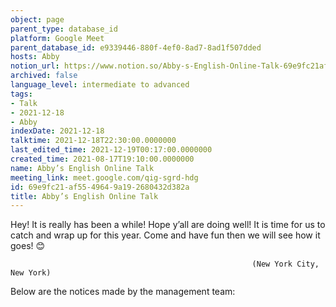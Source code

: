 ```yaml
---
object: page
parent_type: database_id
platform: Google Meet
parent_database_id: e9339446-880f-4ef0-8ad7-8ad1f507dded
hosts: Abby
notion_url: https://www.notion.so/Abby-s-English-Online-Talk-69e9fc21af5549649a192680432d382a
archived: false
language_level: intermediate to advanced
tags:
- Talk
- 2021-12-18
- Abby
indexDate: 2021-12-18
talktime: 2021-12-18T22:30:00.0000000
last_edited_time: 2021-12-19T00:17:00.0000000
created_time: 2021-08-17T19:10:00.0000000
name: Abby’s English Online Talk
meeting_link: meet.google.com/qig-sgrd-hdg
id: 69e9fc21-af55-4964-9a19-2680432d382a
title: Abby’s English Online Talk
---
```


Hey! It is really has been a while! Hope y’all are doing well! It is time for us to catch and wrap up for this year. Come and have fun then we will see how it goes! 😊



                                                          (New York City, New York)



Below are the notices made by the management team:


